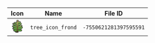 | Icon | Name | File ID |
| ---  | ---  | ---     |
| ![](tree_icon_frond.png) | `tree_icon_frond` | `-7550621281397595591` |
